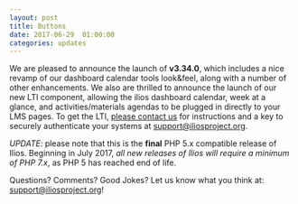 ```yaml
---
layout: post
title: Buttons
date: 2017-06-29  01:00:00
categories: updates
---
```


We are pleased to announce the launch of __v3.34.0__, which includes a nice revamp of our dashboard calendar tools look&feel, along with a number of other enhancements. We also are thrilled to announce the launch of our new LTI component, allowing the ilios dashboard calendar, week at a glance, and activities/materials agendas to be plugged in directly to your LMS pages. To get the LTI, [please contact us](mailto:support@iliosproject.org?subject=LTIinfo) for instructions and a key to securely authenticate your systems at [support@iliosproject.org](mailto:support@iliosproject.org?subject=feedback).

*UPDATE*: please note that this is the **final** PHP 5.x compatible release of Ilios. Beginning in July 2017, *all new releases of Ilios will require a minimum of PHP 7.x*, as PHP 5 has reached end of life.

Questions? Comments? Good Jokes? Let us know what you think at:  [support@iliosproject.org](mailto:support@iliosproject.org?subject=feedback)!
